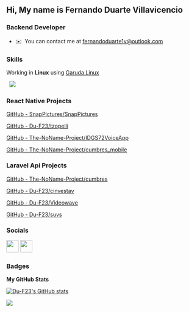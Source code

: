 ## Hi, My name is Fernando Duarte Villavicencio

### Backend Developer

* ✉️  You can contact me at [fernandoduarte1v@outlook.com](mailto:fernandoduarte1v@outlook.com)

### Skills

Working in **Linux** using [Garuda Linux](https://garudalinux.org/)

&nbsp;
![](https://img.shields.io/badge/linux-black?style=for-the-badge&logo=linux&logoColor=white)

### React Native Projects

[GitHub - SnapPictures/SnapPictures](https://github.com/SnapPictures/SnapPictures)

[GitHub - Du-F23/tzopelli](https://github.com/Du-F23/tzopelli)

[GitHub - The-NoName-Project/IDGS72VoiceApp](https://github.com/The-NoName-Project/IDGS72VoiceApp)

[GitHub - The-NoName-Project/cumbres_mobile](https://github.com/The-NoName-Project/cumbres_mobile)

### Laravel Api Projects

[GitHub - The-NoName-Project/cumbres](https://github.com/The-NoName-Project/cumbres)

[GitHub - Du-F23/cinvestav](https://github.com/Du-F23/cinvestav)

[GitHub - Du-F23/Videowave](https://github.com/Du-F23/Videowave)

[GitHub - Du-F23/suvs](https://github.com/Du-F23/suvs)

### Socials

<p align="left"> <a href="https://www.dev.to/duf23" target="_blank" rel="noreferrer"><img src="https://raw.githubusercontent.com/danielcranney/readme-generator/main/public/icons/socials/devdotto.svg" width="32" height="32" /></a> <a href="https://www.github.com/Du-F23" target="_blank" rel="noreferrer"><img src="https://raw.githubusercontent.com/danielcranney/readme-generator/main/public/icons/socials/github.svg" width="32" height="32" /></a></p>

### Badges

<b>My GitHub Stats</b>

<a href="http://www.github.com/Du-F23"><img src="https://github-readme-stats.vercel.app/api?username=Du-F23&show_icons=true&hide=issues,&count_private=true&title_color=0891b2&text_color=ffffff&icon_color=0891b2&bg_color=1c1917&hide_border=true&show_icons=true" alt="Du-F23's GitHub stats" /></a>

<a href="http://www.github.com/Du-F23"><img src="https://github-readme-streak-stats.herokuapp.com/?user=Du-F23&stroke=ffffff&background=1c1917&ring=0891b2&fire=0891b2&currStreakNum=ffffff&currStreakLabel=0891b2&sideNums=ffffff&sideLabels=ffffff&dates=ffffff&hide_border=true" /></a>
